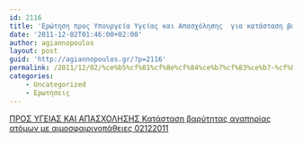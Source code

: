 ```yaml
---
id: 2116
title: 'Ερώτηση προς Υπουργεία Υγείας και Απασχόλησης  για κατάσταση βαρύτητας αναπηρίας ατόμων με αιμοσφαιρινοπάθειες 2-12-2011'
date: '2011-12-02T01:46:00+02:00'
author: agiannopoulos
layout: post
guid: 'http://agiannopoulos.gr/?p=2116'
permalink: /2011/12/02/%ce%b5%cf%81%cf%8e%cf%84%ce%b7%cf%83%ce%b7-%cf%80%cf%81%ce%bf%cf%82-%cf%85%cf%80%ce%bf%cf%85%cf%81%ce%b3%ce%b5%ce%af%ce%b1-%cf%85%ce%b3%ce%b5%ce%af%ce%b1%cf%82-%ce%ba%ce%b1%ce%b9-%ce%b1%cf%80%ce%b1/
categories:
    - Uncategorized
    - Ερωτήσεις
---
```


[ΠΡΟΣ ΥΓΕΙΑΣ ΚΑΙ ΑΠΑΣΧΟΛΗΣΗΣ Κατάσταση βαρύτητας αναπηρίας ατόμων με αιμοσφαιρινοπάθειες 02122011](/wp-content/uploads/2012/04/cf80cf81cebfcf83-cf85ceb3ceb5ceb9ceb1cf83-cebaceb1ceb9-ceb1cf80ceb1cf83cf87cebfcebbceb7cf83ceb7cf83-cebaceb1cf84ceaccf83cf84ceb1cf83.doc)